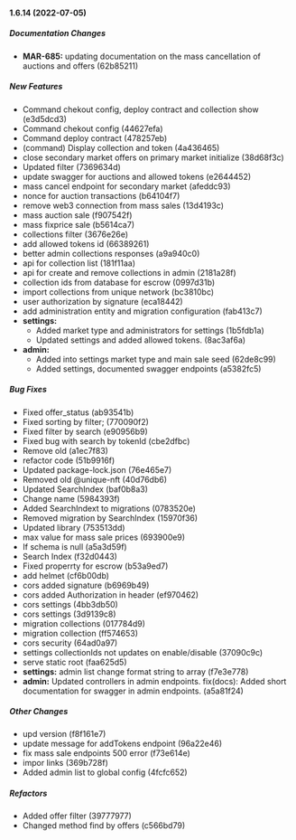 #### 1.6.14 (2022-07-05)

##### Documentation Changes

* **MAR-685:**  updating documentation on the mass cancellation of auctions and offers (62b85211)

##### New Features

*  Command chekout config, deploy contract and collection show (e3d5dcd3)
*  Command chekout config (44627efa)
*  Command deploy contract (478257eb)
* (command) Display collection and token (4a436465)
*  close secondary market offers on primary market initialize (38d68f3c)
*  Updated filter (7369634d)
*  update swagger for auctions and allowed tokens (e2644452)
*  mass cancel endpoint for secondary market (afeddc93)
*  nonce for auction transactions (b64104f7)
*  remove web3 connection from mass sales (13d4193c)
*  mass auction sale (f907542f)
*  mass fixprice sale (b5614ca7)
*  collections filter (3676e26e)
*  add allowed tokens id (66389261)
*  better admin collections responses (a9a940c0)
*  api for collection list (181f11aa)
*  api for create and remove collections in admin (2181a28f)
*  collection ids from database for escrow (0997d31b)
*  import collections from unique network (bc3810bc)
*  user authorization by signature (eca18442)
*  add administration entity and migration configuration (fab413c7)
* **settings:**
  *  Added market type and administrators for settings (1b5fdb1a)
  *  Updated settings and added allowed tokens. (8ac3af6a)
* **admin:**
  *  Added into settings market type and main sale seed (62de8c99)
  *  Added settings, documented swagger endpoints (a5382fc5)

##### Bug Fixes

*  Fixed offer_status (ab93541b)
*  Fixed sorting by filter; (770090f2)
*  Fixed filter by search (e90956b9)
*  Fixed bug with search by tokenId (cbe2dfbc)
*  Remove old (a1ec7f83)
*  refactor code (51b9916f)
*  Updated package-lock.json (76e465e7)
*  Removed old @unique-nft (40d76db6)
*  Updated SearchIndex (baf0b8a3)
*  Change name (5984393f)
*  Added SearchIndext to migrations (0783520e)
*  Removed migration by SearchIndex (15970f36)
*  Updated library (753513dd)
*  max value for mass sale prices (693900e9)
*  If schema is null (a5a3d59f)
*  Search Index (f32d0443)
*  Fixed properrty for escrow (b53a9ed7)
*  add helmet (cf6b00db)
*  cors added signature (b6969b49)
*  cors added Authorization in header (ef970462)
*  cors settings (4bb3db50)
*  cors settings (3d9139c8)
*  migration collections (017784d9)
*  migration collection (ff574653)
*  cors security (64ad0a97)
*  settings collectionIds not updates on enable/disable (37090c9c)
*  serve static root (faa625d5)
* **settings:**  admin list change format string to array (f7e3e778)
* **admin:**  Updated controllers in admin endpoints. fix(docs): Added short documentation for swagger in admin endpoints. (a5a81f24)

##### Other Changes

*  upd version (f8f161e7)
*  update message for addTokens endpoint (96a22e46)
*  fix mass sale endpoints 500 error (f73e614e)
*  impor links (369b728f)
*  Added admin list to global config (4fcfc652)

##### Refactors

*  Added offer filter (39777977)
*  Changed method find by offers (c566bd79)

